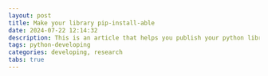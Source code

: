 ```yaml
---
layout: post
title: Make your library pip-install-able
date: 2024-07-22 12:14:32
description: This is an article that helps you publish your python library.
tags: python-developing
categories: developing, research
tabs: true
---
```

